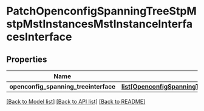 # PatchOpenconfigSpanningTreeStpMstpMstInstancesMstInstanceInterfacesInterface

## Properties
Name | Type | Description | Notes
------------ | ------------- | ------------- | -------------
**openconfig_spanning_treeinterface** | [**list[OpenconfigSpanningTreeStpOpenconfigspanningtreestpRstpInterfacesInterface]**](OpenconfigSpanningTreeStpOpenconfigspanningtreestpRstpInterfacesInterface.md) |  | [optional] 

[[Back to Model list]](../README.md#documentation-for-models) [[Back to API list]](../README.md#documentation-for-api-endpoints) [[Back to README]](../README.md)


